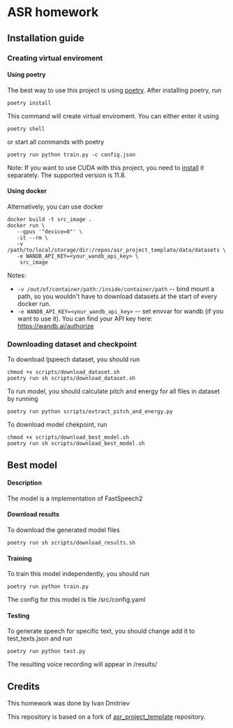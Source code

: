 # ASR homework

## Installation guide

### Creating virtual enviroment

#### Using poetry
The best way to use this project is using [poetry](https://python-poetry.org/). 
After installing poetry, run
```shell 
poetry install
```
This command will create virtual enviroment. You can either enter it using
```shell 
poetry shell
```
or start all commands with poetry
```shell 
poetry run python train.py -c config.json
```

Note:
If you want to use CUDA with this project, you need to [install](https://developer.nvidia.com/cuda-11-8-0-download-archive) it separately. The supported version is 11.8.

#### Using docker
Alternatively, you can use docker

```shell 
docker build -t src_image . 
docker run \
   --gpus '"device=0"' \
   -it --rm \
   -v /path/to/local/storage/dir:/repos/asr_project_template/data/datasets \
   -e WANDB_API_KEY=<your_wandb_api_key> \
	src_image 
```
Notes:

* `-v /out/of/container/path:/inside/container/path` -- bind mount a path, so you wouldn't have to download datasets at
  the start of every docker run.
* `-e WANDB_API_KEY=<your_wandb_api_key>` -- set envvar for wandb (if you want to use it). You can find your API key
  here: https://wandb.ai/authorize

### Downloading dataset and checkpoint
To download ljspeech dataset, you should run
```shell 
chmod +x scripts/download_dataset.sh
poetry run sh scripts/download_dataset.sh
```
To run model, you should calculate pitch and energy for all files in dataset by running 
```shell 
poetry run python scripts/extract_pitch_and_energy.py
```
To download model chekpoint, run
```shell 
chmod +x scripts/download_best_model.sh
poetry run sh scripts/download_best_model.sh
```

## Best model
#### Description
The model is a implementation of FastSpeech2 

#### Download results
To download the generated model files
```shell 
poetry run sh scripts/download_results.sh
```

#### Training
To train this model independently, you should run
```shell 
poetry run python train.py
```
The config for this model is file /src/config.yaml 

#### Testing
To generate speech for specific text, you should change add it to test_texts.json and run
```shell 
poetry run python test.py
```
The resulting voice recording will appear in /results/

## Credits
This homework was done by Ivan Dmitriev

This repository is based on a fork
of [asr_project_template](https://github.com/WrathOfGrapes/asr_project_template) repository.

